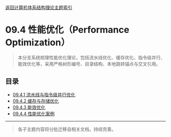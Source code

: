 [返回计算机体系结构理论主题索引](../README.md)

# 09.4 性能优化（Performance Optimization）

> 本分支系统梳理性能优化理论，包括流水线优化、缓存优化、指令级并行、能效优化等，采用严格树形编号、目录结构、本地跳转锚点与交叉引用。

## 目录
- [09.4.1 流水线与指令级并行优化](./09.4.1_Pipeline_and_ILP_Optimization.md)
- [09.4.2 缓存与存储优化](./09.4.2_Cache_and_Memory_Optimization.md)
- [09.4.3 能效优化](./09.4.3_Energy_Efficiency_Optimization.md)
- [09.4.4 性能优化案例](./09.4.4_Performance_Optimization_Cases.md)

---

> 各子主题内容将分批迁移自相关文档，持续完善。 